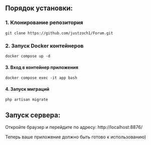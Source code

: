  ## Порядок установки:

### 1. Клонирование репозитория
   
   ``` git clone https://github.com/justzoch1/Forum.git ```
   

### 2. Запуск Docker контейнеров
   
   ``` docker compose up -d ```
   

#### 3. Вход в контейнер приложения
   
   ``` docker compose exec -it app bash ```
   

#### 4. Запуск миграций
   
   ``` php artisan migrate ```
   

## Запуск сервера:
Откройте браузер и перейдите по адресу: http://localhost:8876/ 

Теперь ваше приложение должно быть готово к использованию)
